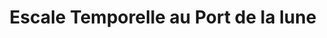 ---
title: Escale Temporelle au Port de la lune
description: >-
    Si nous connaissons à notre époque les tableaux tels qu’ils sont, c’est parce que la Diseuse de bonne aventure de Jan Josefsz Van Goyen a tiré les cartes à tous les tableaux, scellant leur destin dans le marbre...
image: escalle.png
video: escalle.mp4

link: https://escale-temporelle.netlify.app
mention: >-
    Vous devez vous trouver au musée pour vivre pleinement l'expérience. L'expérience a été conçue pour une navigation sur mobile (et non sur ordinateur).
locked: false
---